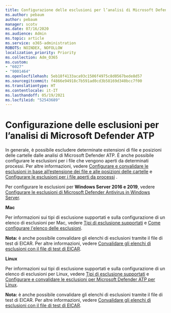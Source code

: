 ```yaml
---
title: Configurazione delle esclusioni per l’analisi di Microsoft Defender ATP
ms.author: pebaum
author: pebaum
manager: scotv
ms.date: 07/16/2020
ms.audience: Admin
ms.topic: article
ms.service: o365-administration
ROBOTS: NOINDEX, NOFOLLOW
localization_priority: Priority
ms.collection: Adm_O365
ms.custom:
- "6027"
- "9001464"
ms.openlocfilehash: 5eb18f4133aca93c1506f4975c8d0567bede8d57
ms.sourcegitcommit: f4866e94918c7b591ad0cd3b58169d340bcc7f00
ms.translationtype: HT
ms.contentlocale: it-IT
ms.lasthandoff: 05/19/2021
ms.locfileid: "52543689"
---
```

# <a name="configuring-exclusions-for-microsoft-defender-atp-scan"></a>Configurazione delle esclusioni per l’analisi di Microsoft Defender ATP

In generale, è possibile escludere determinate estensioni di file e posizioni delle cartelle dalle analisi di Microsoft Defender ATP. È anche possibile configurare le esclusioni per i file che vengono aperti da determinati processi. Per altre informazioni, vedere [Configurare e convalidare le esclusioni in base all’estensione dei file e alle posizioni delle cartelle](/windows/security/threat-protection/microsoft-defender-antivirus/configure-extension-file-exclusions-microsoft-defender-antivirus) e [Configurare le esclusioni per i file aperti da processi](/windows/security/threat-protection/microsoft-defender-antivirus/configure-process-opened-file-exclusions-microsoft-defender-antivirus) .

Per configurare le esclusioni per  **Windows Server 2016 e 2019**, vedere [Configurare le esclusioni di Microsoft Defender Antivirus in Windows Server](/windows/security/threat-protection/microsoft-defender-antivirus/configure-server-exclusions-microsoft-defender-antivirus).

**Mac**

Per informazioni sui tipi di esclusione supportati e sulla configurazione di un elenco di esclusioni per Mac, vedere [Tipi di esclusione supportati](/windows/security/threat-protection/microsoft-defender-atp/mac-exclusions#supported-exclusion-types) e [Come configurare l'elenco delle esclusioni](/windows/security/threat-protection/microsoft-defender-atp/mac-exclusions#how-to-configure-the-list-of-exclusions).

**Nota:** è anche possibile convalidare gli elenchi di esclusioni tramite il file di test di EICAR. Per altre informazioni, vedere [Convalidare gli elenchi di esclusioni con il file di test di EICAR](/windows/security/threat-protection/microsoft-defender-atp/mac-exclusions#validate-exclusions-lists-with-the-eicar-test-file). 

**Linux**

Per informazioni sui tipi di esclusione supportati e sulla configurazione di un elenco di esclusioni per Linux, vedere [Tipi di esclusione supportati](/windows/security/threat-protection/microsoft-defender-atp/linux-exclusions#supported-exclusion-types) e [Configurare e convalidare le esclusioni per Microsoft Defender ATP per Linux](/windows/security/threat-protection/microsoft-defender-atp/linux-exclusions).

**Nota:** è anche possibile convalidare gli elenchi di esclusioni tramite il file di test di EICAR. Per altre informazioni, vedere [Convalidare gli elenchi di esclusioni con il file di test di EICAR](/windows/security/threat-protection/microsoft-defender-atp/linux-exclusions#validate-exclusions-lists-with-the-eicar-test-file). 